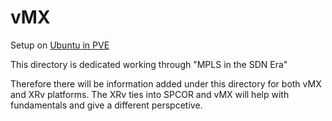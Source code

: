 # vMX

Setup on [Ubuntu in PVE](https://github.com/inband/spcor/blob/master/extras/proxmox/vmx.md)

This directory is dedicated working through "MPLS in the SDN Era"

Therefore there will be information added under this directory for both vMX and XRv platforms.  The XRv ties into SPCOR and vMX will help with fundamentals and give a different perspcetive.
